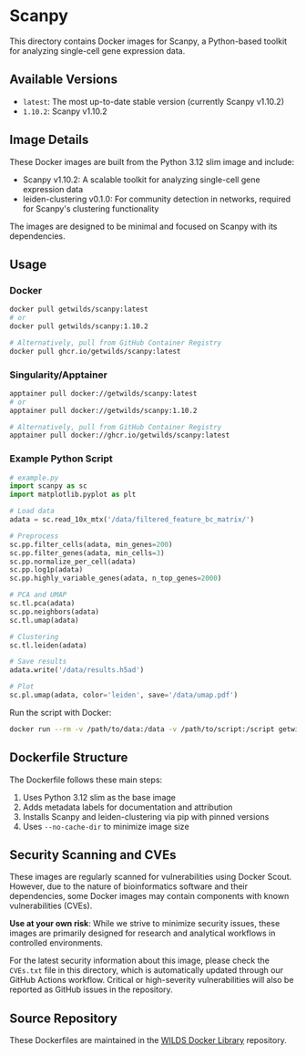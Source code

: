 # Scanpy

This directory contains Docker images for Scanpy, a Python-based toolkit for analyzing single-cell gene expression data.

## Available Versions

- `latest`: The most up-to-date stable version (currently Scanpy v1.10.2)
- `1.10.2`: Scanpy v1.10.2

## Image Details

These Docker images are built from the Python 3.12 slim image and include:

- Scanpy v1.10.2: A scalable toolkit for analyzing single-cell gene expression data
- leiden-clustering v0.1.0: For community detection in networks, required for Scanpy's clustering functionality

The images are designed to be minimal and focused on Scanpy with its dependencies.

## Usage

### Docker

```bash
docker pull getwilds/scanpy:latest
# or
docker pull getwilds/scanpy:1.10.2

# Alternatively, pull from GitHub Container Registry
docker pull ghcr.io/getwilds/scanpy:latest
```

### Singularity/Apptainer

```bash
apptainer pull docker://getwilds/scanpy:latest
# or
apptainer pull docker://getwilds/scanpy:1.10.2

# Alternatively, pull from GitHub Container Registry
apptainer pull docker://ghcr.io/getwilds/scanpy:latest
```

### Example Python Script

```python
# example.py
import scanpy as sc
import matplotlib.pyplot as plt

# Load data
adata = sc.read_10x_mtx('/data/filtered_feature_bc_matrix/')

# Preprocess
sc.pp.filter_cells(adata, min_genes=200)
sc.pp.filter_genes(adata, min_cells=3)
sc.pp.normalize_per_cell(adata)
sc.pp.log1p(adata)
sc.pp.highly_variable_genes(adata, n_top_genes=2000)

# PCA and UMAP
sc.tl.pca(adata)
sc.pp.neighbors(adata)
sc.tl.umap(adata)

# Clustering
sc.tl.leiden(adata)

# Save results
adata.write('/data/results.h5ad')

# Plot
sc.pl.umap(adata, color='leiden', save='/data/umap.pdf')
```

Run the script with Docker:

```bash
docker run --rm -v /path/to/data:/data -v /path/to/script:/script getwilds/scanpy:latest python /script/example.py
```

## Dockerfile Structure

The Dockerfile follows these main steps:

1. Uses Python 3.12 slim as the base image
2. Adds metadata labels for documentation and attribution
3. Installs Scanpy and leiden-clustering via pip with pinned versions
4. Uses `--no-cache-dir` to minimize image size

## Security Scanning and CVEs

These images are regularly scanned for vulnerabilities using Docker Scout. However, due to the nature of bioinformatics software and their dependencies, some Docker images may contain components with known vulnerabilities (CVEs).

**Use at your own risk**: While we strive to minimize security issues, these images are primarily designed for research and analytical workflows in controlled environments.

For the latest security information about this image, please check the `CVEs.txt` file in this directory, which is automatically updated through our GitHub Actions workflow. Critical or high-severity vulnerabilities will also be reported as GitHub issues in the repository.

## Source Repository

These Dockerfiles are maintained in the [WILDS Docker Library](https://github.com/getwilds/wilds-docker-library) repository.
